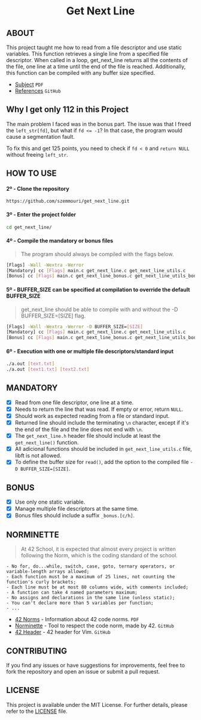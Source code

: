 <h1 align="center">Get Next Line</h1>


## ABOUT
This project taught me how to read from a file descriptor and use static variables. This function retrieves a single line from a specified file descriptor. When called in a loop, get_next_line returns all the contents of the file, one line at a time until the end of the file is reached. Additionally, this function can be compiled with any buffer size specified.

- [Subject](https://github.com/jotavare/get_next_line/blob/master/subject/en_subject_get_next_line.pdf) `PDF`
- [References](https://github.com/jotavare/42-resources#01-get_next_line) `GitHub`

## Why I get only 112 in this Project
The main problem I faced was in the bonus part. The issue was that I freed the `left_str[fd]`, but what if `fd <= -1`? In that case, the program would cause a segmentation fault.  

To fix this and get 125 points, you need to check if `fd < 0` and `return NULL` without freeing `left_str`.  

## HOW TO USE
#### 2º - Clone the repository
```git
https://github.com/szemmouri/get_next_line.git
```

#### 3º - Enter the project folder
```bash
cd get_next_line/
```

#### 4º - Compile the mandatory or bonus files
> The program should always be compiled with the flags below.
```bash
[Flags] -Wall -Wextra -Werror
[Mandatory] cc [Flags] main.c get_next_line.c get_next_line_utils.c
[Bonus] cc [Flags] main.c get_next_line_bonus.c get_next_line_utils_bonus.c
```

#### 5º - BUFFER_SIZE can be specified at compilation to override the default BUFFER_SIZE
> get_next_line should be able to compile with and without the -D BUFFER_SIZE=[SIZE] flag.
```bash
[Flags] -Wall -Wextra -Werror -D BUFFER_SIZE=[SIZE] 
[Mandatory] cc [Flags] main.c get_next_line.c get_next_line_utils.c
[Bonus] cc [Flags] main.c get_next_line_bonus.c get_next_line_utils_bonus.c
```

#### 6º - Execution with one or multiple file descriptors/standard input
```bash
./a.out [text.txt]
./a.out [text1.txt] [text2.txt]
```

## MANDATORY
- [x] Read from one file descriptor, one line at a time.
- [x] Needs to return the line that was read. If empty or error, return `NULL`.
- [x] Should work as expected reading from a file or standard input.
- [x] Returned line should include the terminating `\n` character, except if it's the end of the file and the line does not end with `\n`.
- [x] The `get_next_line.h` header file should include at least the `get_next_line()` function.
- [x] All adicional functions should be included in `get_next_line_utils.c` file, libft is not allowed.
- [x] To define the buffer size for `read()`, add the option to the compiled file `-D BUFFER_SIZE=[SIZE]`.

## BONUS
- [x] Use only one static variable.
- [x] Manage multiple file descriptors at the same time.
- [x] Bonus files should include a suffix `_bonus.[c/h]`.

## NORMINETTE
> At 42 School, it is expected that almost every project is written following the Norm, which is the coding standard of the school.

```
- No for, do...while, switch, case, goto, ternary operators, or variable-length arrays allowed;
- Each function must be a maximum of 25 lines, not counting the function's curly brackets;
- Each line must be at most 80 columns wide, with comments included;
- A function can take 4 named parameters maximum;
- No assigns and declarations in the same line (unless static);
- You can't declare more than 5 variables per function;
- ...
```

* [42 Norms](https://github.com/42School/norminette/blob/master/pdf/en.norm.pdf) - Information about 42 code norms. `PDF`
* [Norminette](https://github.com/42School/norminette) - Tool to respect the code norm, made by 42. `GitHub`
* [42 Header](https://github.com/42Paris/42header) - 42 header for Vim. `GitHub`

## CONTRIBUTING

If you find any issues or have suggestions for improvements, feel free to fork the repository and open an issue or submit a pull request.

## LICENSE

This project is available under the MIT License. For further details, please refer to the [LICENSE](https://github.com/jotavare/get_next_line/blob/master/LICENSE) file.
